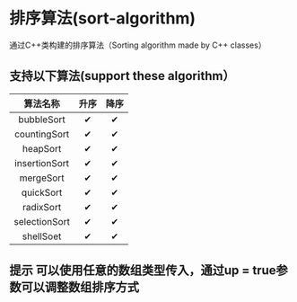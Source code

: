 # 排序算法(sort-algorithm) 
通过C++类构建的排序算法（Sorting algorithm made by C++ classes）
## 支持以下算法(support these algorithm）
|算法名称|升序|降序|
|:--:|:--:|:--:|
|bubbleSort|&#10004;|&#10004;|
|countingSort|&#10004;|&#10004;|
|heapSort|&#10004;|&#10004;|
|insertionSort|&#10004;|&#10004;|
|mergeSort|&#10004;|&#10004;|
|quickSort|&#10004;|&#10004;|
|radixSort|&#10004;|&#10004;|
|selectionSort|&#10004;|&#10004;|
|shellSoet|&#10004;|&#10004;|

##  提示 可以使用任意的数组类型传入，通过up = true参数可以调整数组排序方式
